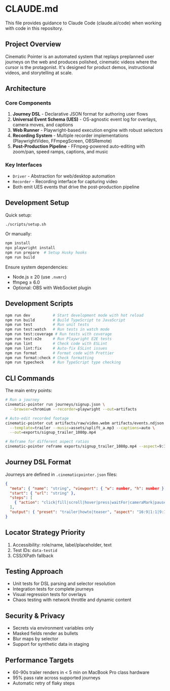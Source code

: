 # CLAUDE.md

This file provides guidance to Claude Code (claude.ai/code) when working with code in this repository.

## Project Overview

Cinematic Pointer is an automated system that replays preplanned user journeys on the web and produces polished, cinematic videos where the cursor is the protagonist. It's designed for product demos, instructional videos, and storytelling at scale.

## Architecture

### Core Components

1. **Journey DSL** - Declarative JSON format for authoring user flows
2. **Universal Event Schema (UES)** - OS-agnostic event log for overlays, camera moves, and captions
3. **Web Runner** - Playwright-based execution engine with robust selectors
4. **Recording System** - Multiple recorder implementations (PlaywrightVideo, FFmpegScreen, OBSRemote)
5. **Post-Production Pipeline** - FFmpeg-powered auto-editing with zoom/pan, speed ramps, captions, and music

### Key Interfaces

- `Driver` - Abstraction for web/desktop automation
- `Recorder` - Recording interface for capturing video
- Both emit UES events that drive the post-production pipeline

## Development Setup

Quick setup:
```bash
./scripts/setup.sh
```

Or manually:
```bash
npm install
npx playwright install
npm run prepare  # Setup Husky hooks
npm run build
```

Ensure system dependencies:
- Node.js ≥ 20 (use `.nvmrc`)
- ffmpeg ≥ 6.0
- Optional: OBS with WebSocket plugin

## Development Scripts

```bash
npm run dev          # Start development mode with hot reload
npm run build        # Build TypeScript to JavaScript
npm run test         # Run unit tests
npm run test:watch   # Run tests in watch mode
npm run test:coverage # Run tests with coverage
npm run test:e2e     # Run Playwright E2E tests
npm run lint         # Check code with ESLint
npm run lint:fix     # Auto-fix ESLint issues
npm run format       # Format code with Prettier
npm run format:check # Check formatting
npm run typecheck    # Run TypeScript type checking
```

## CLI Commands

The main entry points:

```bash
# Run a journey
cinematic-pointer run journeys/signup.json \
  --browser=chromium --recorder=playwright --out=artifacts

# Auto-edit recorded footage
cinematic-pointer cut artifacts/raw/video.webm artifacts/events.ndjson \
  --template=trailer --music=assets/uplift_a.mp3 --captions=auto \
  --out=exports/signup_trailer_1080p.mp4

# Reframe for different aspect ratios
cinematic-pointer reframe exports/signup_trailer_1080p.mp4 --aspect=9:16 --smart-crop
```

## Journey DSL Format

Journeys are defined in `.cinematicpointer.json` files:

```json
{
  "meta": { "name": "string", "viewport": { "w": number, "h": number } },
  "start": { "url": "string" },
  "steps": [
    { "action": "click|fill|scroll|hover|press|waitFor|cameraMark|pause", ... }
  ],
  "output": { "preset": "trailer|howto|teaser", "aspect": "16:9|1:1|9:16" }
}
```

## Locator Strategy Priority

1. Accessibility: role/name, label/placeholder, text
2. Test IDs: `data-testid`
3. CSS/XPath fallback

## Testing Approach

- Unit tests for DSL parsing and selector resolution
- Integration tests for complete journeys
- Visual regression tests for overlays
- Chaos testing with network throttle and dynamic content

## Security & Privacy

- Secrets via environment variables only
- Masked fields render as bullets
- Blur maps by selector
- Support for synthetic data in staging

## Performance Targets

- 60-90s trailer renders in < 5 min on MacBook Pro class hardware
- 95% pass rate across supported journeys
- Automatic retry of flaky steps
